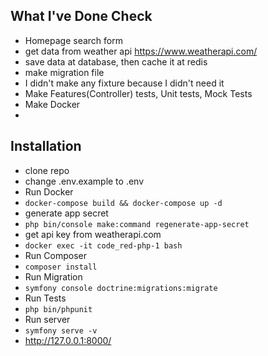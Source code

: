 

## What I've Done Check
- Homepage search form
- get data from weather api https://www.weatherapi.com/
- save data at database, then cache it at redis
- make migration file
- I didn't make any fixture because I didn't need it
- Make Features(Controller) tests, Unit tests, Mock Tests 
- Make Docker
- 
## Installation
- clone repo
- change .env.example to .env
- Run Docker
- ``docker-compose build && docker-compose up -d``
- generate app secret
- ``php bin/console make:command regenerate-app-secret``
- get api key from weatherapi.com
- ``docker exec -it code_red-php-1 bash``
- Run Composer
- ``composer install``
- Run Migration
- ``symfony console doctrine:migrations:migrate``
- Run Tests
- ``php bin/phpunit``
- Run server
- ``symfony serve -v``
- http://127.0.0.1:8000/
